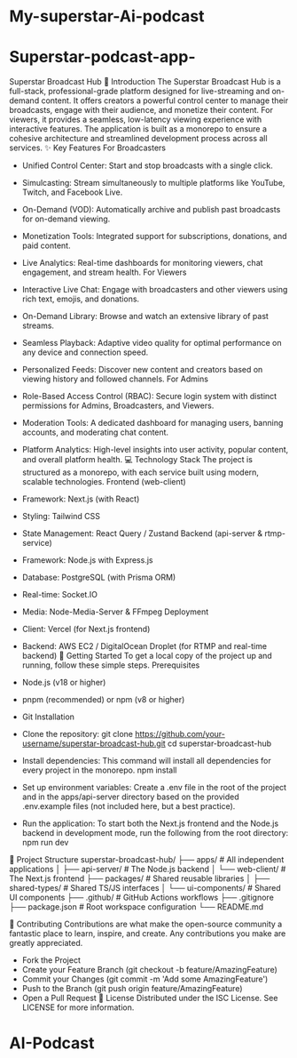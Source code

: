 # My-superstar-Ai-podcast
# Superstar-podcast-app-
Superstar Broadcast Hub
🚀 Introduction
The Superstar Broadcast Hub is a full-stack, professional-grade platform designed for live-streaming and on-demand content. It offers creators a powerful control center to manage their broadcasts, engage with their audience, and monetize their content. For viewers, it provides a seamless, low-latency viewing experience with interactive features. The application is built as a monorepo to ensure a cohesive architecture and streamlined development process across all services.
✨ Key Features
For Broadcasters
 * Unified Control Center: Start and stop broadcasts with a single click.
 * Simulcasting: Stream simultaneously to multiple platforms like YouTube, Twitch, and Facebook Live.
 * On-Demand (VOD): Automatically archive and publish past broadcasts for on-demand viewing.
 * Monetization Tools: Integrated support for subscriptions, donations, and paid content.
 * Live Analytics: Real-time dashboards for monitoring viewers, chat engagement, and stream health.
For Viewers
 * Interactive Live Chat: Engage with broadcasters and other viewers using rich text, emojis, and donations.
 * On-Demand Library: Browse and watch an extensive library of past streams.
 * Seamless Playback: Adaptive video quality for optimal performance on any device and connection speed.
 * Personalized Feeds: Discover new content and creators based on viewing history and followed channels.
For Admins
 * Role-Based Access Control (RBAC): Secure login system with distinct permissions for Admins, Broadcasters, and Viewers.
 * Moderation Tools: A dedicated dashboard for managing users, banning accounts, and moderating chat content.
 * Platform Analytics: High-level insights into user activity, popular content, and overall platform health.
💻 Technology Stack
The project is structured as a monorepo, with each service built using modern, scalable technologies.
Frontend (web-client)
 * Framework: Next.js (with React)
 * Styling: Tailwind CSS
 * State Management: React Query / Zustand
Backend (api-server & rtmp-service)
 * Framework: Node.js with Express.js
 * Database: PostgreSQL (with Prisma ORM)
 * Real-time: Socket.IO
 * Media: Node-Media-Server & FFmpeg
Deployment
 * Client: Vercel (for Next.js frontend)
 * Backend: AWS EC2 / DigitalOcean Droplet (for RTMP and real-time backend)
🚀 Getting Started
To get a local copy of the project up and running, follow these simple steps.
Prerequisites
 * Node.js (v18 or higher)
 * pnpm (recommended) or npm (v8 or higher)
 * Git
Installation
 * Clone the repository:
   git clone https://github.com/your-username/superstar-broadcast-hub.git
cd superstar-broadcast-hub

 * Install dependencies:
   This command will install all dependencies for every project in the monorepo.
   npm install

 * Set up environment variables:
   Create a .env file in the root of the project and in the apps/api-server directory based on the provided .env.example files (not included here, but a best practice).
 * Run the application:
   To start both the Next.js frontend and the Node.js backend in development mode, run the following from the root directory:
   npm run dev

📂 Project Structure
superstar-broadcast-hub/
├── apps/                 # All independent applications
│   ├── api-server/       # The Node.js backend
│   └── web-client/       # The Next.js frontend
├── packages/             # Shared reusable libraries
│   ├── shared-types/     # Shared TS/JS interfaces
│   └── ui-components/    # Shared UI components
├── .github/              # GitHub Actions workflows
├── .gitignore
├── package.json          # Root workspace configuration
└── README.md

🙏 Contributing
Contributions are what make the open-source community a fantastic place to learn, inspire, and create. Any contributions you make are greatly appreciated.
 * Fork the Project
 * Create your Feature Branch (git checkout -b feature/AmazingFeature)
 * Commit your Changes (git commit -m 'Add some AmazingFeature')
 * Push to the Branch (git push origin feature/AmazingFeature)
 * Open a Pull Request
📜 License
Distributed under the ISC License. See LICENSE for more information.
# AI-Podcast
